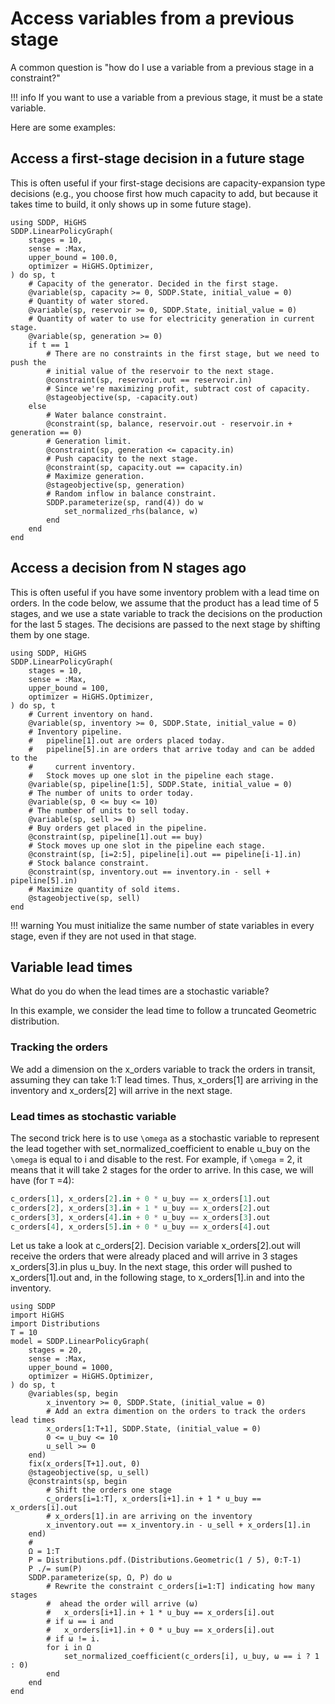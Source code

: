 # Access variables from a previous stage

A common question is "how do I use a variable from a previous stage in a
constraint?"

!!! info
    If you want to use a variable from a previous stage, it must be a state
    variable.

Here are some examples:

## Access a first-stage decision in a future stage

This is often useful if your first-stage decisions are capacity-expansion type
decisions (e.g., you choose first how much capacity to add, but because it takes
time to build, it only shows up in some future stage).

```@repl
using SDDP, HiGHS
SDDP.LinearPolicyGraph(
    stages = 10,
    sense = :Max,
    upper_bound = 100.0,
    optimizer = HiGHS.Optimizer,
) do sp, t
    # Capacity of the generator. Decided in the first stage.
    @variable(sp, capacity >= 0, SDDP.State, initial_value = 0)
    # Quantity of water stored.
    @variable(sp, reservoir >= 0, SDDP.State, initial_value = 0)
    # Quantity of water to use for electricity generation in current stage.
    @variable(sp, generation >= 0)
    if t == 1
        # There are no constraints in the first stage, but we need to push the
        # initial value of the reservoir to the next stage.
        @constraint(sp, reservoir.out == reservoir.in)
        # Since we're maximizing profit, subtract cost of capacity.
        @stageobjective(sp, -capacity.out)
    else
        # Water balance constraint.
        @constraint(sp, balance, reservoir.out - reservoir.in + generation == 0)
        # Generation limit.
        @constraint(sp, generation <= capacity.in)
        # Push capacity to the next stage.
        @constraint(sp, capacity.out == capacity.in)
        # Maximize generation.
        @stageobjective(sp, generation)
        # Random inflow in balance constraint.
        SDDP.parameterize(sp, rand(4)) do w
            set_normalized_rhs(balance, w)
        end
    end
end
```

## Access a decision from N stages ago

This is often useful if you have some inventory problem with a lead time on orders.
In the code below, we assume that the product has a lead time of 5 stages, and we 
use a state variable to track the decisions on the production for the last 5 stages. 
The decisions are passed to the next stage by shifting them by one stage.

```@repl
using SDDP, HiGHS
SDDP.LinearPolicyGraph(
    stages = 10,
    sense = :Max,
    upper_bound = 100,
    optimizer = HiGHS.Optimizer,
) do sp, t
    # Current inventory on hand.
    @variable(sp, inventory >= 0, SDDP.State, initial_value = 0)
    # Inventory pipeline.
    #   pipeline[1].out are orders placed today.
    #   pipeline[5].in are orders that arrive today and can be added to the
    #     current inventory.
    #   Stock moves up one slot in the pipeline each stage.
    @variable(sp, pipeline[1:5], SDDP.State, initial_value = 0)
    # The number of units to order today.
    @variable(sp, 0 <= buy <= 10)
    # The number of units to sell today.
    @variable(sp, sell >= 0)
    # Buy orders get placed in the pipeline.
    @constraint(sp, pipeline[1].out == buy)
    # Stock moves up one slot in the pipeline each stage.
    @constraint(sp, [i=2:5], pipeline[i].out == pipeline[i-1].in)
    # Stock balance constraint.
    @constraint(sp, inventory.out == inventory.in - sell + pipeline[5].in)
    # Maximize quantity of sold items.
    @stageobjective(sp, sell)
end
```

!!! warning
    You must initialize the same number of state variables in every stage, even
    if they are not used in that stage.

## Variable lead times

What do you do when the lead times are a stochastic variable?

In this example, we consider the lead time to follow a truncated Geometric 
distribution.

### Tracking the orders
We add a dimension on the x_orders variable to track the orders in transit, assuming 
they can take 1:T lead times. Thus, x_orders[1] are arriving in the inventory and 
x_orders[2] will arrive in the next stage.

### Lead times as stochastic variable
The second trick here is to use ``\omega`` as a stochastic variable to represent the lead 
together with set_normalized_coefficient to enable u_buy on the ``\omega`` is equal to i 
and disable to the rest. For example, if ``\omega`` = 2, it means that it will take 2 stages 
for the order to arrive. In this case, we will have (for `T` =4):
```julia
c_orders[1], x_orders[2].in + 0 * u_buy == x_orders[1].out
c_orders[2], x_orders[3].in + 1 * u_buy == x_orders[2].out
c_orders[3], x_orders[4].in + 0 * u_buy == x_orders[3].out
c_orders[4], x_orders[5].in + 0 * u_buy == x_orders[4].out
```
Let us take a look at c_orders[2]. Decision variable x_orders[2].out will receive 
the orders that were already placed and will arrive in 3 stages x_orders[3].in 
plus u_buy. In the next stage, this order will pushed to x_orders[1].out and, in 
the following stage, to x_orders[1].in and into the inventory.

```@repl
using SDDP
import HiGHS
import Distributions
T = 10
model = SDDP.LinearPolicyGraph(
    stages = 20,
    sense = :Max,
    upper_bound = 1000,
    optimizer = HiGHS.Optimizer,
) do sp, t
    @variables(sp, begin
        x_inventory >= 0, SDDP.State, (initial_value = 0)
        # Add an extra dimention on the orders to track the orders lead times
        x_orders[1:T+1], SDDP.State, (initial_value = 0)
        0 <= u_buy <= 10
        u_sell >= 0
    end)
    fix(x_orders[T+1].out, 0)
    @stageobjective(sp, u_sell)
    @constraints(sp, begin
        # Shift the orders one stage 
        c_orders[i=1:T], x_orders[i+1].in + 1 * u_buy == x_orders[i].out
        # x_orders[1].in are arriving on the inventory
        x_inventory.out == x_inventory.in - u_sell + x_orders[1].in
    end)
    # 
    Ω = 1:T
    P = Distributions.pdf.(Distributions.Geometric(1 / 5), 0:T-1)
    P ./= sum(P)
    SDDP.parameterize(sp, Ω, P) do ω
        # Rewrite the constraint c_orders[i=1:T] indicating how many stages
        #  ahead the order will arrive (ω)
        #   x_orders[i+1].in + 1 * u_buy == x_orders[i].out
        # if ω == i and
        #   x_orders[i+1].in + 0 * u_buy == x_orders[i].out
        # if ω != i.
        for i in Ω
            set_normalized_coefficient(c_orders[i], u_buy, ω == i ? 1 : 0)
        end
    end
end
```
